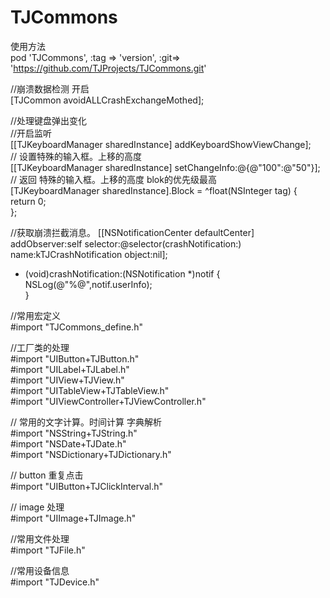 # TJCommons

使用方法  
pod 'TJCommons', :tag => 'version', :git=> 'https://github.com/TJProjects/TJCommons.git'

//崩溃数据检测 开启  
[TJCommon avoidALLCrashExchangeMothed];

//处理键盘弹出变化  
//开启监听  
[[TJKeyboardManager sharedInstance] addKeyboardShowViewChange];  
// 设置特殊的输入框。上移的高度  
[[TJKeyboardManager sharedInstance] setChangeInfo:@{@"100":@"50"}];  
// 返回 特殊的输入框。上移的高度 blok的优先级最高  
[TJKeyboardManager sharedInstance].Block = ^float(NSInteger tag) {  
    return 0;  
};  

//获取崩溃拦截消息。 
[[NSNotificationCenter defaultCenter] addObserver:self selector:@selector(crashNotification:) name:kTJCrashNotification object:nil];  
- (void)crashNotification:(NSNotification *)notif {  
    NSLog(@"%@",notif.userInfo);  
}  

//常用宏定义  
#import "TJCommons_define.h"

//工厂类的处理  
#import "UIButton+TJButton.h"  
#import "UILabel+TJLabel.h"  
#import "UIView+TJView.h"  
#import "UITableView+TJTableView.h"  
#import "UIViewController+TJViewController.h"  

// 常用的文字计算。时间计算 字典解析  
#import "NSString+TJString.h"  
#import "NSDate+TJDate.h"  
#import "NSDictionary+TJDictionary.h" 

// button 重复点击  
#import "UIButton+TJClickInterval.h"  

// image 处理  
#import "UIImage+TJImage.h"  

//常用文件处理  
#import "TJFile.h" 

//常用设备信息  
#import "TJDevice.h" 

